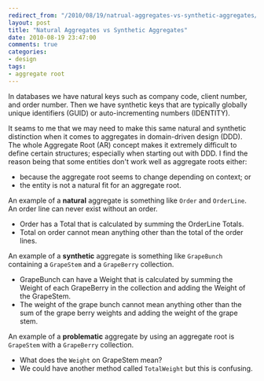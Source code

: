 ```yaml
---
redirect_from: "/2010/08/19/natrual-aggregates-vs-synthetic-aggregates/"
layout: post
title: "Natural Aggregates vs Synthetic Aggregates"
date: 2010-08-19 23:47:00
comments: true
categories: 
- design
tags:
- aggregate root
---
```


In databases we have natural keys such as company code, client number, and order number. Then we have synthetic keys that are typically globally unique identifiers (GUID) or auto-incrementing numbers (IDENTITY).

It seams to me that we may need to make this same natural and synthetic distinction when it comes to aggregates in domain-driven design (DDD). The whole Aggregate Root (AR) concept makes it extremely difficult to define certain structures; especially when starting out with DDD. I find the reason being that some entities don't work well as aggregate roots either:

- because the aggregate root seems to change depending on context; or
- the entity is not a natural fit for an aggregate root.

An example of a **natural** aggregate is something like `Order` and `OrderLine`. An order line can never exist without an order.

- Order has a Total that is calculated by summing the OrderLine Totals.
- Total on order cannot mean anything other than the total of the order lines.

An example of a **synthetic** aggregate is something like `GrapeBunch` containing a `GrapeStem` and a `GrapeBerry` collection.

- GrapeBunch can have a Weight that is calculated by summing the Weight of each GrapeBerry in the collection and adding the Weight of the GrapeStem.
- The weight of the grape bunch cannot mean anything other than the sum of the grape berry weights and adding the weight of the grape stem.

An example of a **problematic** aggregate by using an aggregate root is `GrapeStem` with a `GrapeBerry` collection.

- What does the `Weight` on GrapeStem mean?
- We could have another method called `TotalWeight` but this is confusing.


